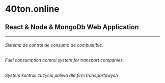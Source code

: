 ﻿# 40ton.online

## React & Node & MongoDb Web Application
------------------------------------------
###### Sistema de control de consumo de combustible.
###### Fuel consumption control system for transport companies.
###### System kontroli zużycia paliwa dla firm transportowych